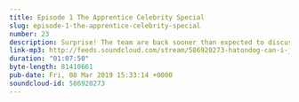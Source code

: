 ```yaml
---
title: Episode 1 The Apprentice Celebrity Special
slug: episode-1-the-apprentice-celebrity-special
number: 23
description: Surprise! The team are back sooner than expected to discuss a very special celebrity edition of The Apprentice. The amazing lineup of Siobhain Ma, Stuart McPherson, Gemma Flynn and The Rolling Stones are here to discuss important business issues like Olly Murs hiding in a cupboard and Richard Blackwood learning about zest. Find us on twitter @siobhainma, @stuartmcp and @gemmaflynn and let us know if you’re the proud owner of a beautiful suitcase by Myleene Klass.
link-mp3: http://feeds.soundcloud.com/stream/586920273-hatondog-can-i-just-say-ep22-episode-1-the-apprentice-celebrity-special.mp3
duration: "01:07:50"
byte-length: 81410661
pub-date: Fri, 08 Mar 2019 15:33:14 +0000
soundcloud-id: 586920273
---
```

